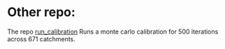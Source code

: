 # Other repo:

The repo [run_calibration](https://github.com/Daafip/run_calibration) Runs a monte carlo calibration for 500 iterations across 671 catchments. 